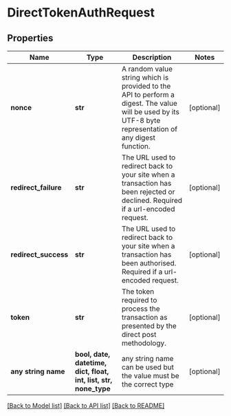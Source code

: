 # DirectTokenAuthRequest


## Properties
Name | Type | Description | Notes
------------ | ------------- | ------------- | -------------
**nonce** | **str** | A random value string which is provided to the API to perform a digest. The value will be used by its UTF-8 byte representation of any digest function.  | [optional] 
**redirect_failure** | **str** | The URL used to redirect back to your site when a transaction has been rejected or declined. Required if a url-encoded request.  | [optional] 
**redirect_success** | **str** | The URL used to redirect back to your site when a transaction has been authorised. Required if a url-encoded request.  | [optional] 
**token** | **str** | The token required to process the transaction as presented by the direct post methodology.  | [optional] 
**any string name** | **bool, date, datetime, dict, float, int, list, str, none_type** | any string name can be used but the value must be the correct type | [optional]

[[Back to Model list]](../README.md#documentation-for-models) [[Back to API list]](../README.md#documentation-for-api-endpoints) [[Back to README]](../README.md)


